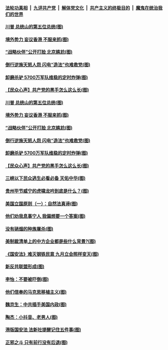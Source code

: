 ####  [法轮功真相](../../../../basic/blob/master/README.md?t=07042102) &nbsp;|&nbsp; [九评共产党](../../../../9ping.md/blob/master/README.md?t=07042102) &nbsp;|&nbsp; [解体党文化](../../../../jtdwh.md/blob/master/README.md?t=07042102)  &nbsp;|&nbsp; [共产主义的终极目的](../../../../gczydzjmd.md/blob/master/README.md?t=07042102) &nbsp;|&nbsp; [魔鬼在统治我们的世界](../../../../mgztzwmdsj.md/blob/master/README.md?t=07042102) 

#### [川普 总统山的第五位总统(图)](../pages/p4/938647.md?t=07042102) 

#### [境外势力 妄议香港 不服来抓(图)](../pages/p4/938616.md?t=07042102) 

#### [“战略伙伴”公开打脸 北京尴尬(图)](../pages/p4/938610.md?t=07042102) 

#### [倒行逆施天怒人怨 闪电“造法”也难救党(图)](../pages/p4/938609.md?t=07042102) 

#### [卸磨杀驴 5700万军队维稳的定时炸弹(图)](../pages/p4/938607.md?t=07042102) 

#### [【民众心声】共产党的黑手怎么这么长(图)](../pages/p4/938456.md?t=07042102) 

#### [川普 总统山的第五位总统(图)](../pages/p4/938647.md?t=07042102) 

#### [境外势力 妄议香港 不服来抓(图)](../pages/p4/938616.md?t=07042102) 

#### [“战略伙伴”公开打脸 北京尴尬(图)](../pages/p4/938610.md?t=07042102) 

#### [倒行逆施天怒人怨 闪电“造法”也难救党(图)](../pages/p4/938609.md?t=07042102) 

#### [卸磨杀驴 5700万军队维稳的定时炸弹(图)](../pages/p4/938607.md?t=07042102) 

#### [【民众心声】共产党的黑手怎么这么长(图)](../pages/p4/938456.md?t=07042102) 

#### [三峡以下民众逃生必看必备 天佑中华(图)](../pages/p4/938593.md?t=07042102) 

#### [贵州毕节威宁的虎啸龙吟到底是什么？(图)](../pages/p4/938596.md?t=07042102) 

#### [美国立国原则（一）：自然法真谛(图)](../pages/p4/938484.md?t=07042102) 

#### [他们劝我息事宁人 我偏想要一个答案(图)](../pages/p4/938491.md?t=07042102) 

#### [没有硝烟的种族屠杀(图)](../pages/p4/938489.md?t=07042102) 

#### [美制裁清单上的中方企业都是些什么背景?(图)](../pages/p4/938486.md?t=07042102) 

#### [《国安法》难灭钢铁民意 九月立会照样变天(图)](../pages/p4/938485.md?t=07042102) 

#### [新反共联盟形成(图)](../pages/p4/938480.md?t=07042102) 

#### [李怡：不要被吓倒(图)](../pages/p4/938488.md?t=07042102) 

#### [他们信奉的马克思移植主义(图)](../pages/p4/938413.md?t=07042102) 

#### [魏京生：中共插手美国内政(图)](../pages/p4/938409.md?t=07042102) 

#### [陶杰：小抖音、老男人(图)](../pages/p4/938404.md?t=07042102) 

#### [港版国安法 法新社提醒记住五件事(图)](../pages/p4/938401.md?t=07042102) 

#### [正邪之斗 只有前行没有后退(图)](../pages/p4/938399.md?t=07042102) 

